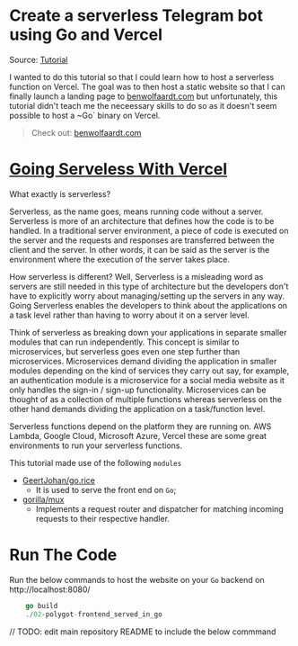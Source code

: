 # Create a serverless Telegram bot using Go and Vercel

Source: [Tutorial](https://dev.to/jj/create-a-serverless-telegram-bot-using-go-and-vercel-4fdb)

I wanted to do this tutorial so that I could learn how to host a serverless function on Vercel. The goal was to then host a static website so that I can finally launch a landing page to [benwolfaardt.com](http://benwolfaardt/com) but unfortunately, this tutorial didn't teach me the neceessary skills to do so as it doesn't seem possible to host a ~Go` binary on Vercel. 

> Check out: [benwolfaardt.com](http://benwolfaardt/com)

# [Going Serveless With Vercel](https://dev.to/sumitkolhe/going-serveless-with-vercel-5b4o)

What exactly is serverless?

Serverless, as the name goes, means running code without a server. Serverless is more of an architecture that defines how the code is to be handled. In a traditional server environment, a piece of code is executed on the server and the requests and responses are transferred between the client and the server. In other words, it can be said as the server is the environment where the execution of the server takes place.

How serverless is different?
Well, Serverless is a misleading word as servers are still needed in this type of architecture but the developers don't have to explicitly worry about managing/setting up the servers in any way. Going Serverless enables the developers to think about the applications on a task level rather than having to worry about it on a server level.

Think of serverless as breaking down your applications in separate smaller modules that can run independently. This concept is similar to microservices, but serverless goes even one step further than microservices. Microservices demand dividing the application in smaller modules depending on the kind of services they carry out say, for example, an authentication module is a microservice for a social media website as it only handles the sign-in / sign-up functionality. Microservices can be thought of as a collection of multiple functions whereas serverless on the other hand demands dividing the application on a task/function level.

Serverless functions depend on the platform they are running on. AWS Lambda, Google Cloud, Microsoft Azure, Vercel these are some great environments to run your serverless functions.

This tutorial made use of the following `modules`
* [GeertJohan/go.rice](https://github.com/GeertJohan/go.rice)
  * It is used to serve the front end on `Go`;
* [gorilla/mux](https://github.com/gorilla/mux)
  * Implements a request router and dispatcher for matching incoming requests to their respective handler.

# Run The Code

Run the below commands to host the website on your `Go` backend on http://localhost:8080/

```go
    go build
    ./02-polygot-frontend_served_in_go 
```

// TODO: edit main repository README to include the below commmand
<!-- git branch --set-upstream-to=origin/03-dev-create_a_serverless_Telegram_bot_on_Vercel 03-dev-create_a_serverless_Telegram_bot_on_Vercel -->
<!-- Branch '03-dev-create_a_serverless_Telegram_bot_on_Vercel' set up to track remote branch '03-dev-create_a_serverless_Telegram_bot_on_Vercel' from 'origin'. -->
